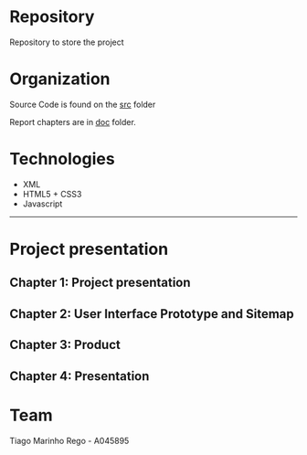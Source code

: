 # Repository

Repository to store the project 



# Organization 

Source Code is found on the [src](src) folder

Report chapters are in [doc](doc) folder.



# Technologies

- XML
- HTML5 + CSS3
- Javascript

---

# Project presentation

## Chapter 1: Project presentation
## Chapter 2: User Interface Prototype and Sitemap
## Chapter 3: Product
## Chapter 4: Presentation

# Team
Tiago Marinho Rego - A045895
